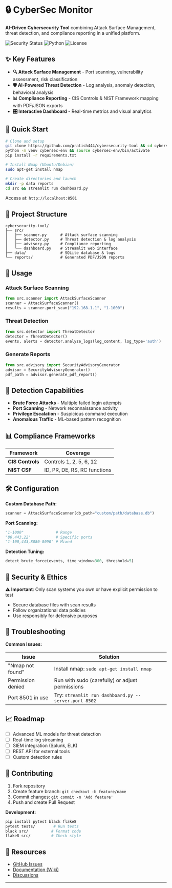# 🔒 CyberSec Monitor

**AI-Driven Cybersecurity Tool** combining Attack Surface Management, threat detection, and compliance reporting in a unified platform.

![Security Status](https://img.shields.io/badge/security-monitored-green)
![Python](https://img.shields.io/badge/python-3.8%2B-blue)
![License](https://img.shields.io/badge/license-MIT-green)

## ✨ Key Features

- **🔍 Attack Surface Management** - Port scanning, vulnerability assessment, risk classification
- **🛡️ AI-Powered Threat Detection** - Log analysis, anomaly detection, behavioral analysis  
- **📊 Compliance Reporting** - CIS Controls & NIST Framework mapping with PDF/JSON exports
- **🎛️ Interactive Dashboard** - Real-time metrics and visual analytics

## 🚀 Quick Start

```bash
# Clone and setup
git clone https://github.com/pratish444/cybersecurity-tool && cd cybersecurity-tool
python -m venv cybersec-env && source cybersec-env/bin/activate
pip install -r requirements.txt

# Install Nmap (Ubuntu/Debian)
sudo apt-get install nmap

# Create directories and launch
mkdir -p data reports
cd src && streamlit run dashboard.py
```

Access at: `http://localhost:8501`

## 📁 Project Structure

```
cybersecurity-tool/
├── src/
│   ├── scanner.py      # Attack surface scanning
│   ├── detector.py     # Threat detection & log analysis
│   ├── advisory.py     # Compliance reporting
│   └── dashboard.py    # Streamlit web interface
├── data/               # SQLite database & logs
└── reports/            # Generated PDF/JSON reports
```

## 🔧 Usage

### Attack Surface Scanning
```python
from src.scanner import AttackSurfaceScanner
scanner = AttackSurfaceScanner()
results = scanner.port_scan("192.168.1.1", "1-1000")
```

### Threat Detection
```python
from src.detector import ThreatDetector  
detector = ThreatDetector()
events, alerts = detector.analyze_logs(log_content, log_type='auth')
```

### Generate Reports
```python
from src.advisory import SecurityAdvisoryGenerator
advisor = SecurityAdvisoryGenerator()
pdf_path = advisor.generate_pdf_report()
```

## 🎯 Detection Capabilities

- **Brute Force Attacks** - Multiple failed login attempts
- **Port Scanning** - Network reconnaissance activity
- **Privilege Escalation** - Suspicious command execution
- **Anomalous Traffic** - ML-based pattern recognition

## 📊 Compliance Frameworks

| Framework | Coverage |
|-----------|----------|
| **CIS Controls** | Controls 1, 2, 5, 6, 12 |
| **NIST CSF** | ID, PR, DE, RS, RC functions |

## 🛠️ Configuration

**Custom Database Path:**
```python
scanner = AttackSurfaceScanner(db_path="custom/path/database.db")
```

**Port Scanning:**
```python
"1-1000"              # Range
"80,443,22"           # Specific ports  
"1-100,443,8080-8090" # Mixed
```

**Detection Tuning:**
```python
detect_brute_force(events, time_window=300, threshold=5)
```

## 🚨 Security & Ethics

⚠️ **Important**: Only scan systems you own or have explicit permission to test

- Secure database files with scan results
- Follow organizational data policies  
- Use responsibly for defensive purposes

## 🔧 Troubleshooting

**Common Issues:**

| Issue | Solution |
|-------|----------|
| "Nmap not found" | Install nmap: `sudo apt-get install nmap` |
| Permission denied | Run with sudo (carefully) or adjust permissions |
| Port 8501 in use | Try: `streamlit run dashboard.py --server.port 8502` |

## 📈 Roadmap

- [ ] Advanced ML models for threat detection
- [ ] Real-time log streaming  
- [ ] SIEM integration (Splunk, ELK)
- [ ] REST API for external tools
- [ ] Custom detection rules

## 🤝 Contributing

1. Fork repository
2. Create feature branch: `git checkout -b feature/name`
3. Commit changes: `git commit -m 'Add feature'`  
4. Push and create Pull Request

**Development:**
```bash
pip install pytest black flake8
pytest tests/        # Run tests
black src/          # Format code
flake8 src/         # Check style
```


## 🔗 Resources

 - [GitHub Issues](https://github.com/rapid7/metasploit-framework/issues)  
  - [Documentation (Wiki)](https://github.com/rapid7/metasploit-framework/wiki)  
  - [Discussions](https://github.com/rapid7/metasploit-framework/discussions)  

---

